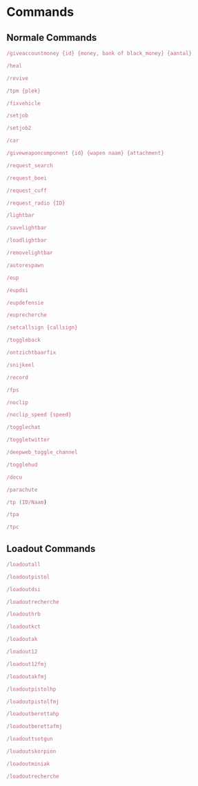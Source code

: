 # Commands

## Normale Commands

``` ts
/giveaccountmoney {id} {money, bank of black_money} {aantal} 
```
``` ts
/heal
```
``` ts
/revive
```
``` ts
/tpm {plek}
```
``` ts
/fixvehicle
```
``` ts title="Joblijst_voor_meer_info"
/setjob 
```
``` ts title="Joblijst_voor_meer_info"
/setjob2
```
``` ts title="Voertuigen_lijst_voor_meer_info"
/car 
```
``` ts title="/giveweapon_1_weapon_assaultrifle_scope"
/giveweaponcomponent {id} {wapen naam} {attachment}  
```
``` ts
/request_search
```
``` ts
/request_boei
```
``` ts
/request_cuff
```
``` ts
/request_radio {ID}
```
``` ts
/lightbar 
```
``` ts
/savelightbar 
```
``` ts
/loadlightbar 
```
``` ts
/removelightbar 
```
``` ts title="zorgt_ervoor_dat_je_automatisch_respawned_nadat_de_delay_is_verlopen"
/autorespawn
```
``` ts
/eup 
```
``` ts
/eupdsi 
```
``` ts
/eupdefensie 
```
``` ts
/euprecherche 
```
``` ts title="je roepnummer_in_whitelisted_portos"
/setcallsign {callsign}
```
``` ts title="toggle_wapens_op_je_rug"
/toggleback  
```
``` ts title="fixt_meestal_de_ontzichtbaarheids_bug_voor_jezelf"
/ontzichtbaarfix
```
``` ts title="snij_iemand_zijn_keel_door"
/snijkeel 
```
``` ts title="rockstar_editor_menu"
/record 
```
``` ts title="verander_ingame_settings_voor_jezelf_waardoor_je_meer_fps_krijgt"
/fps  
```
``` ts title="vlieg_door_de_map_heen"
/noclip 
```
``` ts title="pas_de_snelheid_aan_van_je_noclip"
/noclip_speed {speed}
```
``` ts
/togglechat
```
``` ts
/toggletwitter
```
``` ts
/deepweb_toggle_channel
```
``` ts
/togglehud
```
``` ts
/docu
```
``` ts
/parachute
```
``` ts
/tp (ID/Naam)
```
``` ts
/tpa
```
``` ts
/tpc
```
## Loadout Commands

``` ts
/loadoutall
```
``` ts
/loadoutpistol
```
``` ts
/loadoutdsi
```
``` ts
/loadoutrecherche
```
``` ts
/loadouthrb
```
``` ts
/loadoutkct
```
``` ts
/loadoutak
```
``` ts
/loadout12
```
``` ts
/loadout12fmj
```
``` ts
/loadoutakfmj
```
``` ts
/loadoutpistolhp
```
``` ts
/loadoutpistolfmj
```
``` ts
/loadoutberettahp
```
``` ts
/loadoutberettafmj
```
``` ts
/loadouttsotgun
```
``` ts
/loadoutskorpion
```
``` ts
/loadoutminiak
```
``` ts
/loadoutrecherche
```